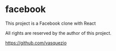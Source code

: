 # facebook
This project is a Facebook clone with React

All rights are reserved by the author of this project.

https://github.com/vasquezio

